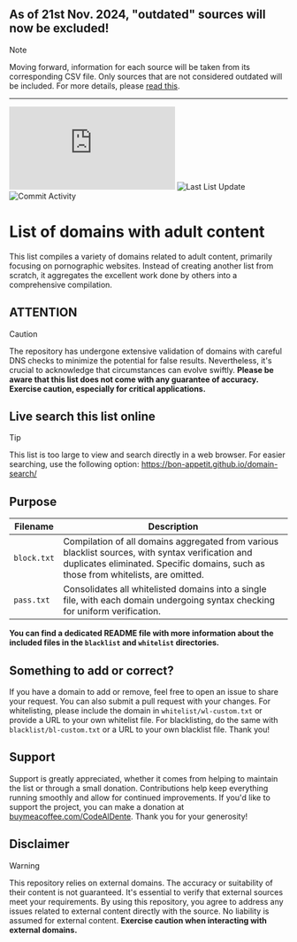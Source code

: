 ## As of 21st Nov. 2024, "outdated" sources will now be excluded!
> [!NOTE]
> Moving forward, information for each source will be taken from its corresponding CSV file. Only sources that are not considered outdated will be included. For more details, please [read this](https://github.com/Bon-Appetit/porn-domains/discussions/43#discussioncomment-11306946).

---

![List Size](https://img.shields.io/github/size/Bon-Appetit/porn-domains/block.txt?style=flat-square&logo=github&label=List%20Size&cacheSeconds=43200) ![Last List Update](https://img.shields.io/badge/dynamic/json?url=https%3A%2F%2Fapi.github.com%2Frepos%2FBon-Appetit%2Fporn-domains%2Fcommits%3Fpath%3Dblock.txt%26page%3D1%26per_page%3D1&query=%24%5B0%5D.commit.author.date&style=flat-square&logo=github&label=Last%20List%20Update&cacheSeconds=43200) ![Commit Activity](https://img.shields.io/github/commit-activity/y/Bon-Appetit/porn-domains?style=flat-square&logo=github&label=Commit%20Activity&cacheSeconds=43200)

# List of domains with adult content
This list compiles a variety of domains related to adult content, primarily focusing on pornographic websites. Instead of creating another list from scratch, it aggregates the excellent work done by others into a comprehensive compilation.

## ATTENTION
> [!CAUTION]
> The repository has undergone extensive validation of domains with careful DNS checks to minimize the potential for false results. Nevertheless, it's crucial to acknowledge that circumstances can evolve swiftly. **Please be aware that this list does not come with any guarantee of accuracy. Exercise caution, especially for critical applications.**

## Live search this list online
> [!TIP]
> This list is too large to view and search directly in a web browser. For easier searching, use the following option: https://bon-appetit.github.io/domain-search/

## Purpose

| **Filename** | **Description** |
|---|---|
| `block.txt` | Compilation of all domains aggregated from various blacklist sources, with syntax verification and duplicates eliminated. Specific domains, such as those from whitelists, are omitted. |
| `pass.txt` | Consolidates all whitelisted domains into a single file, with each domain undergoing syntax checking for uniform verification. |

**You can find a dedicated README file with more information about the included files in the `blacklist` and `whitelist` directories.**

## Something to add or correct?
If you have a domain to add or remove, feel free to open an issue to share your request. You can also submit a pull request with your changes. For whitelisting, please include the domain in `whitelist/wl-custom.txt` or provide a URL to your own whitelist file. For blacklisting, do the same with `blacklist/bl-custom.txt` or a URL to your own blacklist file. Thank you!

## Support
Support is greatly appreciated, whether it comes from helping to maintain the list or through a small donation. Contributions help keep everything running smoothly and allow for continued improvements. If you'd like to support the project, you can make a donation at [buymeacoffee.com/CodeAlDente](https://buymeacoffee.com/CodeAlDente). Thank you for your generosity!

## Disclaimer
> [!WARNING]
> This repository relies on external domains. The accuracy or suitability of their content is not guaranteed. It's essential to verify that external sources meet your requirements. By using this repository, you agree to address any issues related to external content directly with the source. No liability is assumed for external content. **Exercise caution when interacting with external domains.**